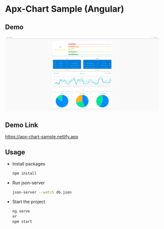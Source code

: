 # Apx-Chart Sample (Angular)

## Demo

![til](./src/assets/images/Demo.png)

## Demo Link
https://apx-chart-sample.netlify.app

## Usage

- Install packages

    ```bash
    npm install
    ```

- Run json-server

    ```bash
    json-server --watch db.json
    ```

- Start the project

    ```bash
    ng serve
    or
    npm start
    ```
